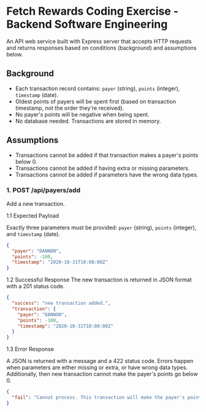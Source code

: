 # Fetch Rewards Coding Exercise - Backend Software Engineering

An API web service built with Express server that accepts HTTP requests and returns responses based on conditions (background) and assumptions below.

## Background

- Each transaction record contains: `payer` (string), `points` (integer), `timestamp` (date).
- Oldest points of payers will be spent first (based on transaction timestamp, not the order they're received).
- No payer's points will be negative when being spent.
- No database needed. Transactions are stored in memory.

## Assumptions

- Transactions cannot be added if that transaction makes a payer's points below 0.
- Transactions cannot be added if having extra or missing parameters.
- Transactions cannot be added if parameters have the wrong data types.

### 1. POST /api/payers/add

Add a new transaction.

1.1 Expected Payload

Exactly three parameters must be provided: `payer` (string), `points` (integer), and `timestamp` (date).

```json
{
  "payer": "DANNON",
  "points": -100,
  "timestamp": "2020-10-31T10:00:00Z"
}
```

1.2 Successful Response
The new transaction is returned in JSON format with a 201 status code.

```json
{
  "success": "new transaction added.",
  "transaction": {
    "payer": "DANNON",
    "points": -100,
    "timestamp": "2020-10-31T10:00:00Z"
  }
}
```

1.3 Error Response

A JSON is returned with a message and a 422 status code. Errors happen when parameters are either missing or extra, or have wrong data types.
Additionally, then new transaction cannot make the payer's points go below 0.

```json
{
  "fail": "Cannot process. This transaction will make the payer's points be negative."
}
```
